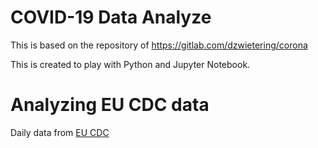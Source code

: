 # COVID-19 Data Analyze
This is based on the repository of https://gitlab.com/dzwietering/corona

This is created to play with Python and Jupyter Notebook.

# Analyzing EU CDC data
Daily data from [EU CDC](https://www.ecdc.europa.eu/en/publications-data/download-todays-data-geographic-distribution-covid-19-cases-worldwide)

